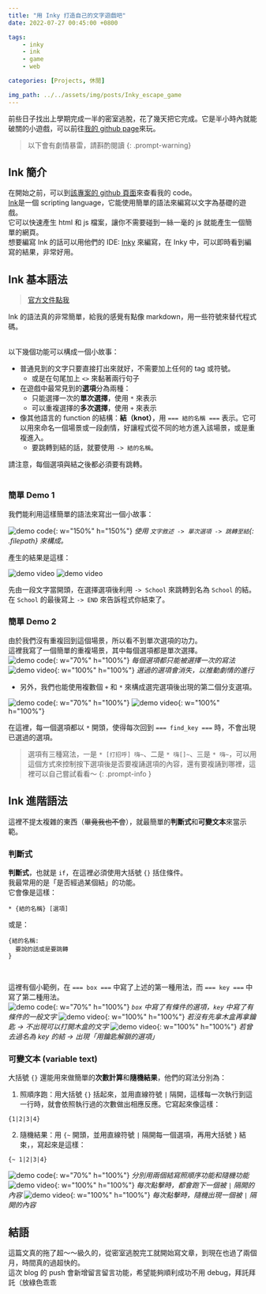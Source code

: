 ```yaml
---
title: "用 Inky 打造自己的文字遊戲吧"
date: 2022-07-27 00:45:00 +0800

tags: 
    - inky
    - ink
    - game
    - web

categories: [Projects, 休閒]

img_path: ../../assets/img/posts/Inky_escape_game
---
```


前些日子找出上學期完成一半的密室逃脫，花了幾天把它完成。它是半小時內就能破關的小遊戲，可以前往[我的 github page](https://titaliu1224.github.io/escape-game/)來玩。

> 以下會有劇情暴雷，請斟酌閱讀
{: .prompt-warning}

## Ink 簡介
在開始之前，可以到[該專案的 github 頁面](https://github.com/titaliu1224/escape-game)來查看我的 code。<br>
[Ink](https://github.com/inkle/ink)是一個 scripting language，它能使用簡單的語法來編寫以文字為基礎的遊戲。<br>
它可以快速產生 html 和 js 檔案，讓你不需要碰到一絲一毫的 js 就能產生一個簡單的網頁。<br>
想要編寫 Ink 的話可以用他們的 IDE: [Inky](https://github.com/inkle/inky) 來編寫，在 Inky 中，可以即時看到編寫的結果，非常好用。

## Ink 基本語法
> [官方文件點我](https://github.com/inkle/ink/blob/master/Documentation/WritingWithInk.md)

Ink 的語法真的非常簡單，給我的感覺有點像 markdown，用一些符號來替代程式碼。<br><br>

以下幾個功能可以構成一個小故事：

- 普通見到的文字只要直接打出來就好，不需要加上任何的 tag 或符號。
  - 或是在句尾加上 `<>` 來黏著兩行句子
- 在遊戲中最常見到的**選項**分為兩種：
  - 只能選擇一次的**單次選擇**，使用 `*` 來表示
  - 可以重複選擇的**多次選擇**，使用 `+` 來表示
- 像其他語言的 function 的結構：**結（knot）**，用 `=== 結的名稱 ===` 表示。它可以用來命名一個場景或一段劇情，好讓程式從不同的地方進入該場景，或是重複進入。
  - 要跳轉到結的話，就要使用 `-> 結的名稱`。

請注意，每個選項與結之後都必須要有跳轉。<br><br>

### 簡單 Demo 1

我們能利用這樣簡單的語法來寫出一個小故事：<br>

![demo code](code1.webp){: w="150%" h="150%"}
_使用 `文字敘述 -> 單次選項 -> 跳轉至結`{: .filepath} 來構成。_

產生的結果是這樣：<br>

![demo video](demo1.webp)
![demo video](demo2.webp)

先由一段文字當開頭，在選擇選項後利用 `-> School` 來跳轉到名為 `School` 的結。<br>
在 `School` 的最後寫上 `-> END` 來告訴程式你結束了。

### 簡單 Demo 2

由於我們沒有重複回到這個場景，所以看不到單次選項的功力。<br>
這裡我寫了一個簡單的重複場景，其中每個選項都是單次選擇。<br>
![demo code](code2.webp){: w="70%" h="100%"}
_每個選項都只能被選擇一次的寫法_
![demo video](demo3.webp){: w="100%" h="100%"}
_選過的選項會消失，以推動劇情的進行_

- 另外，我們也能使用複數個 `+` 和 `*` 來構成選完選項後出現的第二個分支選項。

![demo code](code4.webp){: w="70%" h="100%"}
![demo video](demo4.webp){: w="100%" h="100%"}

在這裡，每一個選項都以 `*` 開頭，使得每次回到 `=== find_key ===` 時，不會出現已選過的選項。

> 選項有三種寫法，一是 `* [打招呼] 嗨~`、二是 `* 嗨[]~`、三是 `* 嗨~`，可以用這個方式來控制按下選項後是否要複誦選項的內容，還有要複誦到哪裡，這裡可以自己嘗試看看～ 
{: .prompt-info }

## Ink 進階語法
這裡不提太複雜的東西（~~畢竟我也不會~~），就最簡單的**判斷式**和**可變文本**來當示範。<br>

### 判斷式
**判斷式**，也就是 `if`，在這裡必須使用大括號 `{}` 括住條件。<br>
我最常用的是「是否經過某個結」的功能。<br>
它會像是這樣：
```
* {結的名稱} [選項]
```
或是：
```
{結的名稱:
  要說的話或是要跳轉
}
```

<br>

這裡有個小範例，在 `=== box ===` 中寫了上述的第一種用法，而 `=== key ===` 中寫了第二種用法。 <br>
![demo code](code5.webp){: w="70%" h="100%"}
_`box` 中寫了有條件的選項，`key` 中寫了有條件的一般文字_
![demo video](demo5-2.webp){: w="100%" h="100%"}
_若沒有先拿木盒再拿鑰匙 -> 不出現可以打開木盒的文字_
![demo video](demo5-1.webp){: w="100%" h="100%"}
_若曾去過名為 key 的結 -> 出現「用鑰匙解鎖的選項」_

### 可變文本 (variable text)

大括號 `{}` 還能用來做簡單的**次數計算**和**隨機結果**，他們的寫法分別為：<br>
1. 照順序跑：用大括號 `{}` 括起來，並用直線符號 `|` 隔開，這樣每一次執行到這一行時，就會依照執行過的次數做出相應反應。它寫起來像這樣：
```
{1|2|3|4}
```
2.  隨機結果：用 `{~` 開頭，並用直線符號 `|` 隔開每一個選項，再用大括號 `}` 結束，，寫起來是這樣：
```
{~ 1|2|3|4}
```

![demo code](code6.webp){: w="70%" h="100%"}
_分別用兩個結寫照順序功能和隨機功能_
![demo video](demo6-1.webp){: w="100%" h="100%"}
_每次點擊時，都會跑下一個被 `|` 隔開的內容_
![demo video](demo6-2.webp){: w="100%" h="100%"}
_每次點擊時，隨機出現一個被 `|` 隔開的內容_

## 結語
這篇文真的拖了超～～級久的，從密室逃脫完工就開始寫文章，到現在也過了兩個月，時間真的過超快的。<br>
這次 blog 的 push 會新增留言留言功能，希望能夠順利成功不用 debug，拜託拜託（放綠色乖乖


